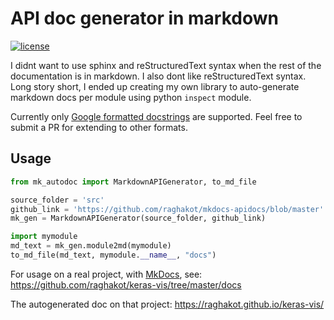 # API doc generator in markdown
[![license](https://img.shields.io/github/license/mashape/apistatus.svg?maxAge=2592000)](https://github.com/raghakot/mkdocs-apidocs/blob/master/LICENSE)

I didnt want to use sphinx and reStructuredText syntax when the rest of the documentation is in markdown. I also
dont like reStructuredText syntax. Long story short, I ended up creating my own library to auto-generate 
markdown docs per module using python `inspect` module. 

Currently only [Google formatted docstrings](http://sphinx-doc.org/latest/ext/example_google.html) are supported.
Feel free to submit a PR for extending to other formats.

## Usage
```python
from mk_autodoc import MarkdownAPIGenerator, to_md_file

source_folder = 'src'
github_link = 'https://github.com/raghakot/mkdocs-apidocs/blob/master'
mk_gen = MarkdownAPIGenerator(source_folder, github_link)

import mymodule
md_text = mk_gen.module2md(mymodule)
to_md_file(md_text, mymodule.__name__, "docs")
```

For usage on a real project, with [MkDocs](http://mkdocs.org), see: https://github.com/raghakot/keras-vis/tree/master/docs

The autogenerated doc on that project: https://raghakot.github.io/keras-vis/
